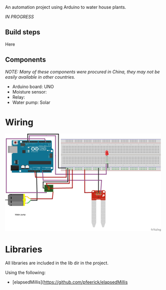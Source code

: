 An automation project using Arduino to water house plants.

*IN PROGRESS*

## Build steps

Here

## Components

*NOTE: Many of these components were procured in China, they may not be easily available in other countries.*

- Arduino board: UNO
- Moisture sensor:
- Relay:
- Water pump: Solar

# Wiring

![Plant waterer wiring](images/plantwaterer-wiring.jpg)

# Libraries

All libraries are included in the lib dir in the project.

Using the following:

- [elapsedMillis](https://github.com/pfeerick/elapsedMillis
